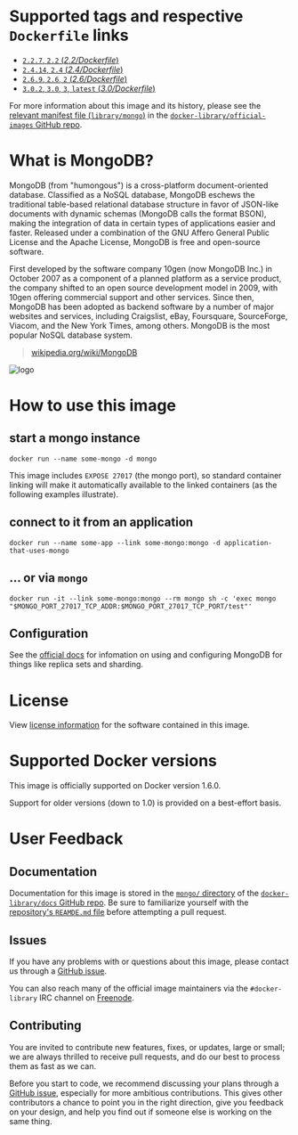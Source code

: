 # Supported tags and respective `Dockerfile` links

-	[`2.2.7`, `2.2` (*2.2/Dockerfile*)](https://github.com/docker-library/mongo/blob/c9a1b066a0f35f679c2f8e1854a21e025867d938/2.2/Dockerfile)
-	[`2.4.14`, `2.4` (*2.4/Dockerfile*)](https://github.com/docker-library/mongo/blob/b7630a1644d934c4c4d57a121e2ca42a50e99c44/2.4/Dockerfile)
-	[`2.6.9`, `2.6`, `2` (*2.6/Dockerfile*)](https://github.com/docker-library/mongo/blob/c9a1b066a0f35f679c2f8e1854a21e025867d938/2.6/Dockerfile)
-	[`3.0.2`, `3.0`, `3`, `latest` (*3.0/Dockerfile*)](https://github.com/docker-library/mongo/blob/c9a1b066a0f35f679c2f8e1854a21e025867d938/3.0/Dockerfile)

For more information about this image and its history, please see the [relevant manifest file (`library/mongo`)](https://github.com/docker-library/official-images/blob/master/library/mongo) in the [`docker-library/official-images` GitHub repo](https://github.com/docker-library/official-images).

# What is MongoDB?

MongoDB (from "humongous") is a cross-platform document-oriented database. Classified as a NoSQL database, MongoDB eschews the traditional table-based relational database structure in favor of JSON-like documents with dynamic schemas (MongoDB calls the format BSON), making the integration of data in certain types of applications easier and faster. Released under a combination of the GNU Affero General Public License and the Apache License, MongoDB is free and open-source software.

First developed by the software company 10gen (now MongoDB Inc.) in October 2007 as a component of a planned platform as a service product, the company shifted to an open source development model in 2009, with 10gen offering commercial support and other services. Since then, MongoDB has been adopted as backend software by a number of major websites and services, including Craigslist, eBay, Foursquare, SourceForge, Viacom, and the New York Times, among others. MongoDB is the most popular NoSQL database system.

> [wikipedia.org/wiki/MongoDB](https://en.wikipedia.org/wiki/MongoDB)

![logo](https://raw.githubusercontent.com/docker-library/docs/master/mongo/logo.png)

# How to use this image

## start a mongo instance

	docker run --name some-mongo -d mongo

This image includes `EXPOSE 27017` (the mongo port), so standard container linking will make it automatically available to the linked containers (as the following examples illustrate).

## connect to it from an application

	docker run --name some-app --link some-mongo:mongo -d application-that-uses-mongo

## ... or via `mongo`

	docker run -it --link some-mongo:mongo --rm mongo sh -c 'exec mongo "$MONGO_PORT_27017_TCP_ADDR:$MONGO_PORT_27017_TCP_PORT/test"'

## Configuration

See the [official docs](http://docs.mongodb.org/manual/) for infomation on using and configuring MongoDB for things like replica sets and sharding.

# License

View [license information](https://github.com/mongodb/mongo/blob/7c3cfac300cfcca4f73f1c3b18457f0f8fae3f69/README#L71) for the software contained in this image.

# Supported Docker versions

This image is officially supported on Docker version 1.6.0.

Support for older versions (down to 1.0) is provided on a best-effort basis.

# User Feedback

## Documentation

Documentation for this image is stored in the [`mongo/` directory](https://github.com/docker-library/docs/tree/master/mongo) of the [`docker-library/docs` GitHub repo](https://github.com/docker-library/docs). Be sure to familiarize yourself with the [repository's `REAMDE.md` file](https://github.com/docker-library/docs/blob/master/README.md) before attempting a pull request.

## Issues

If you have any problems with or questions about this image, please contact us through a [GitHub issue](https://github.com/docker-library/mongo/issues).

You can also reach many of the official image maintainers via the `#docker-library` IRC channel on [Freenode](https://freenode.net).

## Contributing

You are invited to contribute new features, fixes, or updates, large or small; we are always thrilled to receive pull requests, and do our best to process them as fast as we can.

Before you start to code, we recommend discussing your plans through a [GitHub issue](https://github.com/docker-library/mongo/issues), especially for more ambitious contributions. This gives other contributors a chance to point you in the right direction, give you feedback on your design, and help you find out if someone else is working on the same thing.

